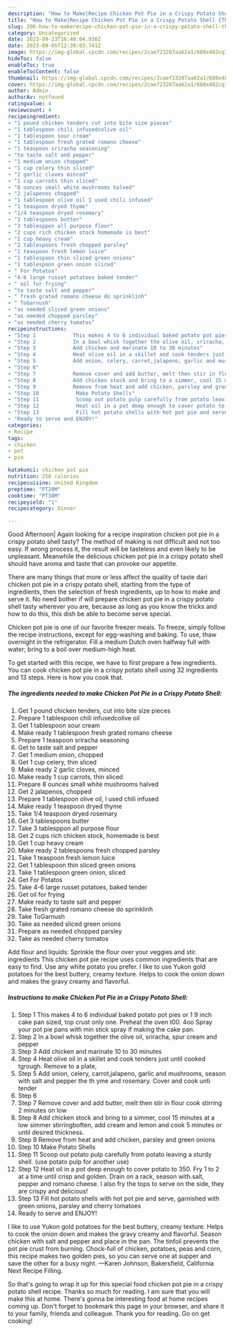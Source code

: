 ```yaml
---
description: "How to Make|Recipe Chicken Pot Pie in a Crispy Potato Shell {That is Delicious"
title: "How to Make|Recipe Chicken Pot Pie in a Crispy Potato Shell {That is Delicious"
slug: 206-how-to-makerecipe-chicken-pot-pie-in-a-crispy-potato-shell-that-is-delicious
category: Uncategorized
date: 2023-09-23T16:40:04.936Z
date: 2023-09-05T12:39:03.741Z
image: https://img-global.cpcdn.com/recipes/2caef23287aa62a1/680x482cq70/chicken-pot-pie-in-a-crispy-potato-shell-recipe-main-photo.jpg
hideToc: false
enableToc: true
enableTocContent: false
thumbnail: https://img-global.cpcdn.com/recipes/2caef23287aa62a1/680x482cq70/chicken-pot-pie-in-a-crispy-potato-shell-recipe-main-photo.jpg
cover: https://img-global.cpcdn.com/recipes/2caef23287aa62a1/680x482cq70/chicken-pot-pie-in-a-crispy-potato-shell-recipe-main-photo.jpg
author: Admin
authorAv: notfound
ratingvalue: 4
reviewcount: 4
recipeingredient:
- "1 pound chicken tenders cut into bite size pieces"
- "1 tablespoon chili infusedcolive oil"
- "1 tablespoon sour cream"
- "1 tablespoon fresh grated romano cheese"
- "1 teaspoon sriracha seasoning"
- "to taste salt and pepper"
- "1 medium onion chopped"
- "1 cup celery thin sliced"
- "2 garlic cloves minced"
- "1 cup carrots thin sliced"
- "8 ounces small white mushrooms halved"
- "2 jalapenos chopped"
- "1 tablespoon olive oil I used chili infused"
- "1 teaspoon dryed thyme"
- "1/4 teaspoon dryed rosemary"
- "3 tablespoons butter"
- "3 tablesppon all purpose flour"
- "2 cups rich chicken stock homemade is best"
- "1 cup heavy cream"
- "2 tablespoons fresh chopped parsley"
- "1 teaspoon fresh lemon luice"
- "1 tablespoon thin sliced green onions"
- "1 tablespoon green onion sliced"
- " For Potatos"
- "4-6 large russet potatoes baked tender"
- " oil for frying"
- "to taste salt and pepper"
- " fresh grated romano cheese do sprinklinh"
- " ToGarnush"
- "as needed sliced green onions"
- "as needed chopped parsley"
- "as needed cherry tomatos"
recipeinstructions:
- "Step 1            This makes 4 to 6 individual baked potato pot pies or 1 9 inch cake pan sized, top crust only one. Preheat the oven t00. 4oo Spray your pot pie pans with min stick spray if making the cake pan."
- "Step 2            In a bowl whisk together the olive oil, sriracha, spur cream and pepper"
- "Step 3            Add chicken and marinate 10 to 30 minutes"
- "Step 4            Heat olive oil in a skillet and cook tenders just until cooked tgrough. Remove to a plate,"
- "Step 5            Add onion, celery, carrot,jalapeno, garlic and mushrooms, season with salt and pepper the th yme and rosemary. Cover and cook unti tender"
- "Step 6"
- "Step 7            Remove cover and add butter, melt then stir in flour cook stirring 2 minutes on low"
- "Step 8            Add chicken stock and bring to a simmer, cool 15 minutes at a low simmer stirringboften, add cream and lemon and cook 5 minutes or until desired thickness."
- "Step 9            Remove from heat and add chicken, parsley and green onions"
- "Step 10            Make Potato Shells"
- "Step 11            Scoop out potato pulp carefully from potato leaving a sturdy shell. (use potato pulp for another use)"
- "Step 12            Heat oil in a pot deep enough to cover potato to 350. Fry 1 to 2 at a time until crisp and golden. Drain on a rack, season with.salt, pepper and romano cheese. I also fry the tops to serve on the side, they are crispy and delicious!"
- "Step 13            Fill hot potato shells with hot pot pie and serve, garnished with green onions, parsley and cherry tomatoes"
- "Ready to serve and ENJOY!"
categories:
- Recipe
tags:
- chicken
- pot
- pie

katakunci: chicken pot pie 
nutrition: 258 calories
recipecuisine: United Kingdom
preptime: "PT20M"
cooktime: "PT30M"
recipeyield: "1"
recipecategory: Dinner

---
```



Good Afternoon| Again looking for a recipe inspiration chicken pot pie in a crispy potato shell tasty? The method of making is not difficult and not too easy. If wrong process it, the result will be tasteless and even likely to be unpleasant. Meanwhile the delicious chicken pot pie in a crispy potato shell should have aroma and taste that can provoke our appetite.






There are many things that more or less affect the quality of taste dari chicken pot pie in a crispy potato shell, starting from the type of ingredients, then the selection of fresh ingredients, up to how to make and serve it. No need bother if will prepare chicken pot pie in a crispy potato shell tasty wherever you are, because as long as you know the tricks and how to do this, this dish be able to become serve  special.


Chicken pot pie is one of our favorite freezer meals. To freeze, simply follow the recipe instructions, except for egg-washing and baking. To use, thaw overnight in the refrigerator. Fill a medium Dutch oven halfway full with water; bring to a boil over medium-high heat.


To get started with this recipe, we have to first prepare a few ingredients. You can cook chicken pot pie in a crispy potato shell using 32 ingredients and 13 steps. Here is how you cook that.

<!--inarticleads1-->

##### The ingredients needed to make Chicken Pot Pie in a Crispy Potato Shell:

1. Get 1 pound chicken tenders, cut into bite size pieces
1. Prepare 1 tablespoon chili infusedcolive oil
1. Get 1 tablespoon sour cream
1. Make ready 1 tablespoon fresh grated romano cheese
1. Prepare 1 teaspoon sriracha seasoning
1. Get to taste salt and pepper
1. Get 1 medium onion, chopped
1. Get 1 cup celery, thin sliced
1. Make ready 2 garlic cloves, minced
1. Make ready 1 cup carrots, thin sliced
1. Prepare 8 ounces small white mushrooms halved
1. Get 2 jalapenos, chopped
1. Prepare 1 tablespoon olive oil, I used chili infused
1. Make ready 1 teaspoon dryed thyme
1. Take 1/4 teaspoon dryed rosemary
1. Get 3 tablespoons butter
1. Take 3 tablesppon all purpose flour
1. Get 2 cups rich chicken stock, homemade is best
1. Get 1 cup heavy cream
1. Make ready 2 tablespoons fresh chopped parsley
1. Take 1 teaspoon fresh lemon luice
1. Get 1 tablespoon thin sliced green onions
1. Take 1 tablespoon green onion, sliced
1. Get  For Potatos
1. Take 4-6 large russet potatoes, baked tender
1. Get  oil for frying
1. Make ready to taste salt and pepper
1. Take  fresh grated romano cheese do sprinklinh
1. Take  ToGarnush
1. Take as needed sliced green onions
1. Prepare as needed chopped parsley
1. Take as needed cherry tomatos


Add flour and liquids: Sprinkle the flour over your veggies and stir. ingredients This chicken pot pie recipe uses common ingredients that are easy to find. Use any white potato you prefer. I like to use Yukon gold potatoes for the best buttery, creamy texture. Helps to cook the onion down and makes the gravy creamy and flavorful. 

<!--inarticleads2-->

##### Instructions to make Chicken Pot Pie in a Crispy Potato Shell:

1. Step 1            This makes 4 to 6 individual baked potato pot pies or 1 9 inch cake pan sized, top crust only one. Preheat the oven t00. 4oo Spray your pot pie pans with min stick spray if making the cake pan.
1. Step 2            In a bowl whisk together the olive oil, sriracha, spur cream and pepper
1. Step 3            Add chicken and marinate 10 to 30 minutes
1. Step 4            Heat olive oil in a skillet and cook tenders just until cooked tgrough. Remove to a plate,
1. Step 5            Add onion, celery, carrot,jalapeno, garlic and mushrooms, season with salt and pepper the th yme and rosemary. Cover and cook unti tender
1. Step 6
1. Step 7            Remove cover and add butter, melt then stir in flour cook stirring 2 minutes on low
1. Step 8            Add chicken stock and bring to a simmer, cool 15 minutes at a low simmer stirringboften, add cream and lemon and cook 5 minutes or until desired thickness.
1. Step 9            Remove from heat and add chicken, parsley and green onions
1. Step 10            Make Potato Shells
1. Step 11            Scoop out potato pulp carefully from potato leaving a sturdy shell. (use potato pulp for another use)
1. Step 12            Heat oil in a pot deep enough to cover potato to 350. Fry 1 to 2 at a time until crisp and golden. Drain on a rack, season with.salt, pepper and romano cheese. I also fry the tops to serve on the side, they are crispy and delicious!
1. Step 13            Fill hot potato shells with hot pot pie and serve, garnished with green onions, parsley and cherry tomatoes
1. Ready to serve and ENJOY!

I like to use Yukon gold potatoes for the best buttery, creamy texture. Helps to cook the onion down and makes the gravy creamy and flavorful. Season chicken with salt and pepper and place in the pan. The tinfoil prevents the pot pie crust from burning. Chock-full of chicken, potatoes, peas and corn, this recipe makes two golden pies, so you can serve one at supper and save the other for a busy night. —Karen Johnson, Bakersfield, California Next Recipe Filling. 

So that's going to wrap it up for this special food chicken pot pie in a crispy potato shell recipe. Thanks so much for reading. I am sure that you will make this at home. There's gonna be interesting food at home recipes coming up. Don't forget to bookmark this page in your browser, and share it to your family, friends and colleague. Thank you for reading. Go on get cooking!
